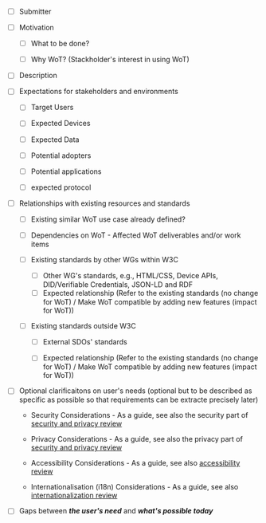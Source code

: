 * [ ] Submitter

* [ ] Motivation
    * [ ] What to be done?

    * [ ] Why WoT? (Stackholder's interest in using WoT)

* [ ] Description

* [ ] Expectations for stakeholders and environments
    * [ ] Target Users

    * [ ] Expected Devices

    * [ ] Expected Data

    * [ ] Potential adopters 

    * [ ] Potential applications

    * [ ] expected protocol
* [ ] Relationships with existing resources and standards
    * [ ] Existing similar WoT use case already defined? 

    * [ ] Dependencies on WoT - Affected WoT deliverables and/or work items

    * [ ] Existing standards by other WGs within W3C
        * [ ] Other WG's standards, e.g., HTML/CSS, Device APIs, DID/Verifiable Credentials, JSON-LD and RDF
        * [ ] Expected relationship (Refer to the existing standards (no change for WoT) / Make WoT compatible by adding new features (impact for WoT))
    * [ ] Existing standards outside W3C
        * [ ] External SDOs' standards
 
        * [ ] Expected relationship (Refer to the existing standards (no change for WoT) / Make WoT compatible by adding new features (impact for WoT))

* [ ] Optional clarificaitons on user's needs (optional but to be described as specific as possible so that requirements can be extracte precisely later)

    * Security Considerations - As a guide, see also the security part of [security and privacy review](https://github.com/w3c/wot-architecture/blob/main/publication/ver11/security_and_privacy.md)

    * Privacy Considerations - As a guide, see also the privacy part of [security and privacy review](https://github.com/w3c/wot-architecture/blob/main/publication/ver11/security_and_privacy.md)

    * Accessibility Considerations -  As a guide, see also [accessibility review](https://github.com/w3c/wot-architecture/blob/main/publication/ver11/accessibility.md)

    * Internationalisation (i18n) Considerations - As a guide, see also [internationalization review](https://github.com/w3c/wot-architecture/blob/main/publication/ver11/internationalization.md)
* [ ] Gaps between ***the user's need*** and ***what's possible today*** 
